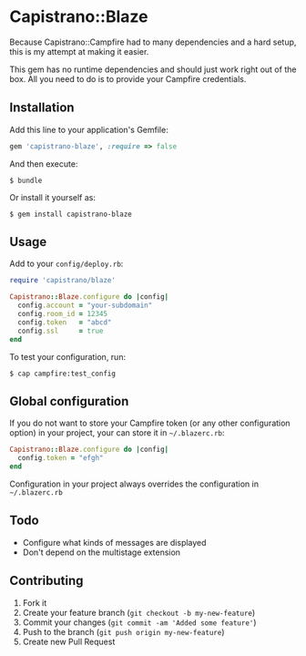 # Capistrano::Blaze

Because Capistrano::Campfire had to many dependencies and a hard setup, this is
my attempt at making it easier.

This gem has no runtime dependencies and should just work right out of the box.
All you need to do is to provide your Campfire credentials.

## Installation

Add this line to your application's Gemfile:

``` ruby
gem 'capistrano-blaze', :require => false
```

And then execute:

``` shell
$ bundle
```

Or install it yourself as:

``` shell
$ gem install capistrano-blaze
```

## Usage

Add to your `config/deploy.rb`:

``` ruby
require 'capistrano/blaze'

Capistrano::Blaze.configure do |config|
  config.account = "your-subdomain"
  config.room_id = 12345
  config.token   = "abcd"
  config.ssl     = true
end
```

To test your configuration, run:

``` shell
$ cap campfire:test_config
```

## Global configuration

If you do not want to store your Campfire token (or any other configuration
option) in your project, your can store it in `~/.blazerc.rb`:

``` ruby
Capistrano::Blaze.configure do |config|
  config.token = "efgh"
end
```

Configuration in your project always overrides the configuration in
`~/.blazerc.rb`

## Todo

* Configure what kinds of messages are displayed
* Don't depend on the multistage extension

## Contributing

1. Fork it
2. Create your feature branch (`git checkout -b my-new-feature`)
3. Commit your changes (`git commit -am 'Added some feature'`)
4. Push to the branch (`git push origin my-new-feature`)
5. Create new Pull Request

